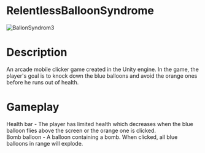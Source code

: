 # RelentlessBalloonSyndrome
![BallonSyndrom3](https://github.com/user-attachments/assets/b53bafb1-544d-41b0-bad0-8b5b25334b64)
# Description
An arcade mobile clicker game created in the Unity engine. In the game, the player's goal is to knock down the blue balloons and avoid the orange ones before he runs out of health.
# Gameplay
Health bar - The player has limited health which decreases when the blue balloon flies above the screen or the orange one is clicked.<br/>
Bomb balloon - A balloon containing a bomb. When clicked, all blue balloons in range will explode.
